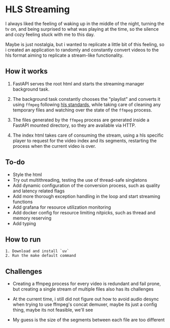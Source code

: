 # HLS Streaming

I always liked the feeling of waking up in the middle of the night, turning the tv on, and being surprised to what was playing at the time, so the silence and cozy feeling stuck with me to this day.

Maybe is just nostalgia, but i wanted to replicate a little bit of this feeling, so i created an application to randomly and constantly convert videos to the hls format aiming to replicate a stream-like functionality.

## How it works
1. FastAPI serves the root html and starts the streaming manager background task.

2. The background task constantly chooses the "playlist" and converts it using `ffmpeg` following [hls standards](https://en.wikipedia.org/wiki/HTTP_Live_Streaming), while taking care of cleaning any temporary files and watching over the state of the `ffmpeg` process.

3. The files generated by the `ffmpeg` process are generated inside a FastAPI mounted directory, so they are available via HTTP.

4. The index html takes care of consuming the stream, using a hls specific player to request for the video index and its segments, restarting the process when the current video is over.

## To-do
- Style the html
- Try out multithreading, testing the use of thread-safe singletons
- Add dynamic configuration of the conversion process, such as quality and latency related flags
- Add more thorough exception handling in the loop and start streaming functions
- Add grafana for resource utilization monitoring
- Add docker config for resource limiting nitpicks, such as thread and memory reserving
- Add typing

## How to run
    1. Download and install `uv`
    2. Run the make default command

## Challenges
- Creating a ffmpeg process for every video is redundant and fail prone, but creating a single stream of multiple files also has its challenges

- At the current time, i still did not figure out how to avoid audio desync when trying to use ffmpeg's concat demuxer, maybe its just a config thing, maybe its not feasible, we'll see

- My guess is the size of the segments between each file are too different
